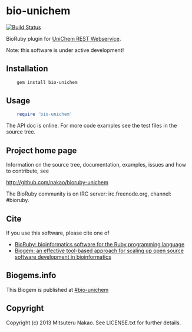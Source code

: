 # bio-unichem

[![Build Status](https://secure.travis-ci.org/nakao/bioruby-unichem.png)](http://travis-ci.org/nakao/bioruby-unichem)

BioRuby plugin for [UniChem REST Webservice](https://www.ebi.ac.uk/unichem/info/webservices).

Note: this software is under active development!

## Installation

```sh
    gem install bio-unichem
```

## Usage

```ruby
    require 'bio-unichem'
```

The API doc is online. For more code examples see the test files in
the source tree.
        
## Project home page

Information on the source tree, documentation, examples, issues and
how to contribute, see

  http://github.com/nakao/bioruby-unichem

The BioRuby community is on IRC server: irc.freenode.org, channel: #bioruby.

## Cite

If you use this software, please cite one of
  
* [BioRuby: bioinformatics software for the Ruby programming language](http://dx.doi.org/10.1093/bioinformatics/btq475)
* [Biogem: an effective tool-based approach for scaling up open source software development in bioinformatics](http://dx.doi.org/10.1093/bioinformatics/bts080)

## Biogems.info

This Biogem is published at [#bio-unichem](http://biogems.info/index.html)

## Copyright

Copyright (c) 2013 Mitsuteru Nakao. See LICENSE.txt for further details.

